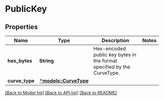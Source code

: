 # PublicKey

## Properties
Name | Type | Description | Notes
------------ | ------------- | ------------- | -------------
**hex_bytes** | **String** | Hex-encoded public key bytes in the format specified by the CurveType.  | 
**curve_type** | [***models::CurveType**](CurveType.md) |  | 

[[Back to Model list]](../README.md#documentation-for-models) [[Back to API list]](../README.md#documentation-for-api-endpoints) [[Back to README]](../README.md)


